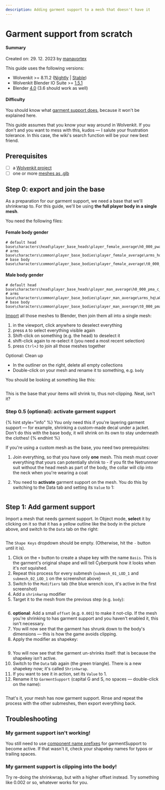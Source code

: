 ```yaml
---
description: Adding garment support to a mesh that doesn't have it
---
```


# Garment support from scratch

#### Summary

Created on: 29. 12. 2023 by [manavortex](https://app.gitbook.com/u/NfZBoxGegfUqB33J9HXuCs6PVaC3 "mention")

This guide uses the following versions:

* Wolvenkit >= 8.11.2 ([Nightly](https://github.com/WolvenKit/WolvenKit-nightly-releases/releases) | [Stable](https://github.com/WolvenKit/Wolvenkit/releases))
* Wolvenkit Blender IO Suite >= [1.5.1](https://github.com/WolvenKit/Cyberpunk-Blender-add-on/releases)
* Blender [4.0](https://www.blender.org/download/releases/4-0/) (3.6 should work as well)

#### Difficulty

You should know what [garment support does](./), because it won't be explained here.

This guide assumes that you know your way around in Wolvenkit. If you don't and you want to mess with this, kudos — I salute your frustration tolerance. In this case, the wiki's search function will be your new best friend.

## Prerequisites

* [ ] a [Wolvenkit project](https://app.gitbook.com/s/-MP\_ozZVx2gRZUPXkd4r/wolvenkit-app/usage/wolvenkit-projects)
* [ ] one or more [meshes as .glb](../../modding-tools/wolvenkit-blender-io-suite/wkit-blender-plugin-import-export.md#meshes)

## Step 0: export and join the base

As a preparation for our garment support, we need a base that we'll shrinkwrap to. For this guide, we'll be using **the full player body in a single mesh**.&#x20;

You need the following files:

#### Female body gender

```
# default head
base\characters\head\player_base_heads\player_female_average\h0_000_pwa_c__basehead\h0_000_pwa_c__basehead.mesh
# arms
base\characters\common\player_base_bodies\player_female_average\arms_hq\a0_000_pwa_base_hq__full.mesh
# base body
base\characters\common\player_base_bodies\player_female_average\t0_000_pwa_base__full.mesh
```

#### Male body gender

```
# default head
base\characters\head\player_base_heads\player_man_average\h0_000_pma_c__basehead\h0_000_pwa_c__basehead.mesh
# arms
base\characters\common\player_base_bodies\player_man_average\arms_hq\a0_000_pma_base_hq__full.mesh
# base body
base\characters\common\player_base_bodies\player_man_average\t0_000_pma_base__full.mesh
```

[Import](../../modding-tools/wolvenkit-blender-io-suite/wkit-blender-plugin-import-export.md#importing-into-blender) all those meshes to Blender, then join them all into a single mesh:

1. in the viewport, click anywhere to deselect everything
2. press `A` to select everything visible again
3. Shift-click on something (e.g. the head) to deselect it
4. shift-click again to re-select it (you need a most recent selection)
5. press `Ctrl+J` to join all those meshes together

Optional: Clean up

* In the outliner on the right, delete all empty collections
* Double-click on your mesh and rename it to something, e.g. `body`

You should be looking at something like this:

<figure><img src="../../../.gitbook/assets/custom_garment_support_step1.png" alt=""><figcaption></figcaption></figure>

This is the base that your items will shrink to, thus not-clipping. Neat, isn't it?

### Step 0.5 (optional): activate garment support

{% hint style="info" %}
You only need this if you're layering garment support — for example, shrinking a custom-made decal under a jacket. Don't do this with the base body, it will shrink on its own to stay underneath the clothes!
{% endhint %}

If you're using a custom mesh as the base, you need two prerequisites:&#x20;

1. Join everything, so that you have only **one** mesh. This mesh must cover everything that yours can potentially shrink to - if you fit the Netrunnner suit without the head mesh as part of the body, the collar will clip into the neck when you're wearing a coat
2.  You need to **activate** garment support on the mesh. You do this by switching to the Data tab and setting its `Value` to 1:

    <figure><img src="../../../.gitbook/assets/blender_enable_garment_support.png" alt=""><figcaption></figcaption></figure>

## Step 1: Add garment support

Import a mesh that needs garment support. In Object mode, **select** it by clicking on it so that it has a yellow outline like the body in the picture above, and switch to the `Data` tab on the right:

<figure><img src="../../../.gitbook/assets/custom_garment_support_step2.png" alt=""><figcaption></figcaption></figure>

The `Shape Keys` dropdown should be empty. (Otherwise, hit the `-` button until it is).

1. Click on the `+` button to create a shape key with the name `Basis`. This is the garment's original shape and will tell Cyberpunk how it looks when it's _not_ squished.
2. Repeat this process for every submesh (`submesh_01_LOD_1` and `submesh_02_LOD_1` on the screenshot above)
3. Switch to the `Modifiers` tab (the blue wrench icon, it's active in the first screenshot)
4. Add a `shrinkwrap` modifier
5. Target it to the mesh from the previous step (e.g. `body`):

<figure><img src="../../../.gitbook/assets/custom_garment_support_shrinkwrap.png" alt=""><figcaption></figcaption></figure>

6. **optional**: Add a small `offset` (e.g. `0.001`) to make it not-clip. If the mesh you're shrinking to has garment support and you haven't enabled it, this isn't necessary.
7. You will now see that the garment has shrunk down to the body's dimensions — this is how the game avoids clipping.
8. Apply the modifier as shapekey:

<figure><img src="../../../.gitbook/assets/apply_as_shapekey.png" alt=""><figcaption></figcaption></figure>

9. You will now see that the garment un-shrinks itself: that is because the shapekey isn't active.&#x20;
10. Switch to the `Data` tab again (the green triangle). There is a new shapekey now; it's called `Shrinkwrap`.
11. If you want to see it in action, set its `Value` to 1.&#x20;
12. Rename it to `GarmentSupport` (capital G and S, no spaces — double-click on the name):

<figure><img src="../../../.gitbook/assets/custom_garment_support_rename_shapekey.png" alt=""><figcaption></figcaption></figure>

That's it, your mesh has now garment support. Rinse and repeat the process with the other submeshes, then export everything back.



## Troubleshooting

### My garment support isn't working!

You still need to use [component name prefixes](./#component-prefixes) for garmentSupport to become active. If that wasn't it, check your shapekey names for typos or trailing spaces.

### My garment support is clipping into the body!

Try re-doing the shrinkwrap, but with a higher offset instead. Try something like 0.002 or so, whatever works for you.
